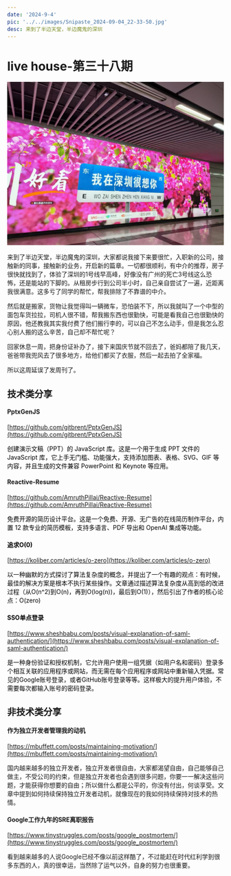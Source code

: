 ```yaml
---
date: '2024-9-4'
pic: '../../images/Snipaste_2024-09-04_22-33-50.jpg'
desc: 来到了半边天堂，半边魔鬼的深圳
---
```

# live house-第三十八期
![Snipaste_2024-09-04_22-33-50.jpg](../../images/Snipaste_2024-09-04_22-33-50.jpg)



来到了半边天堂，半边魔鬼的深圳，大家都说我接下来要很忙，入职新的公司，接触新的同事，接触新的业务，开启新的篇章。一切都很顺利，有中介的推荐，房子很快就找到了，体验了深圳的1号线早高峰，好像没有广州的死亡3号线这么恐怖，还是能站的下脚的。从租房步行到公司半小时，自己亲自尝试了一遍，近距离我很满意。这多亏了同学的帮忙，帮我排除了不靠谱的中介。

然后就是搬家，货物让我觉得叫一辆微车，恐怕装不下，所以我就叫了一个中型的面包车货拉拉，司机人很不错，帮我搬东西也很勤快，可能是看我自己也很勤快的原因，他还教我其实我付费了他们搬行李的，可以自己不怎么动手，但是我怎么忍心别人搬的这么辛苦，自己却不帮忙呢？

回家休息一周，把身份证补办了，接下来国庆节就不回去了，爸妈都陪了我几天，爸爸带我兜风去了很多地方，给他们都买了衣服，然后一起去拍了全家福。

所以这周延误了发周刊了。

## 技术类分享




#### PptxGenJS
[https://github.com/gitbrent/PptxGenJS](https://github.com/gitbrent/PptxGenJS)



<font style="color:rgb(0, 0, 0);">创建演示文稿（PPT）的 JavaScript 库。这是一个用于生成 PPT 文件的 JavaScript 库，它上手无门槛、功能强大，支持添加图表、表格、SVG、GIF 等内容，并且生成的文件兼容 PowerPoint 和 Keynote 等应用。</font>







#### Reactive-Resume


[https://github.com/AmruthPillai/Reactive-Resume](https://github.com/AmruthPillai/Reactive-Resume)

<font style="color:rgb(0, 0, 0);">免费开源的简历设计平台。这是一个免费、开源、无广告的在线简历制作平台，内置 12 款专业的简历模板，支持多语言、PDF 导出和 OpenAI 集成等功能。</font>

<font style="color:rgb(0, 0, 0);"></font>

#### <font style="color:rgb(0, 0, 0);">追求O(0)</font>


[https://koliber.com/articles/o-zero](https://koliber.com/articles/o-zero)



<font style="color:rgb(6, 6, 7);">以一种幽默的方式探讨了算法复杂度的概念，并提出了一个有趣的观点：有时候，最佳的解决方案是根本不执行某些操作。文章通过描述算法复杂度从高到低的改进过程（从O(n^2)到O(n)，再到O(log(n))，最后到O(1)），然后引出了作者的核心论点：O(zero)</font>

<font style="color:rgb(6, 6, 7);"></font>

<font style="color:rgb(6, 6, 7);"></font>

#### <font style="color:rgb(6, 6, 7);">SSO单点登录</font>
[https://www.sheshbabu.com/posts/visual-explanation-of-saml-authentication/](https://www.sheshbabu.com/posts/visual-explanation-of-saml-authentication/)

<font style="color:rgb(6, 6, 7);">是一种身份验证和授权机制，它允许用户使用一组凭据（如用户名和密码）登录多个相互关联的应用程序或网站，而无需在每个应用程序或网站中重新输入凭据。常见的Google账号登录，或者GitHub账号登录等等。这样极大的提升用户体验，不需要每次都输入账号的密码登录。</font>

<font style="color:rgb(6, 6, 7);"></font>

## 非技术类分享


#### 作为独立开发者管理我的动机


[https://mbuffett.com/posts/maintaining-motivation/](https://mbuffett.com/posts/maintaining-motivation/)



国内越来越多的独立开发者，独立开发者很自由，大家都渴望自由，自己能够自己做主，不受公司的约束，但是独立开发者也会遇到很多问题，你要一一解决这些问题，才能获得你想要的自由；所以做什么都是公平的，你没有付出，何谈享受。文章中提到如何持续保持独立开发者动机，就像现在的我如何持续保持对技术的热情。





#### Google工作九年的SRE离职报告


[https://www.tinystruggles.com/posts/google_postmortem/](https://www.tinystruggles.com/posts/google_postmortem/)





看到越来越多的人说Google已经不像以前这样酷了，不过能赶在时代红利学到很多东西的人，真的很幸运，当然除了运气以外，自身的努力也很重要。



